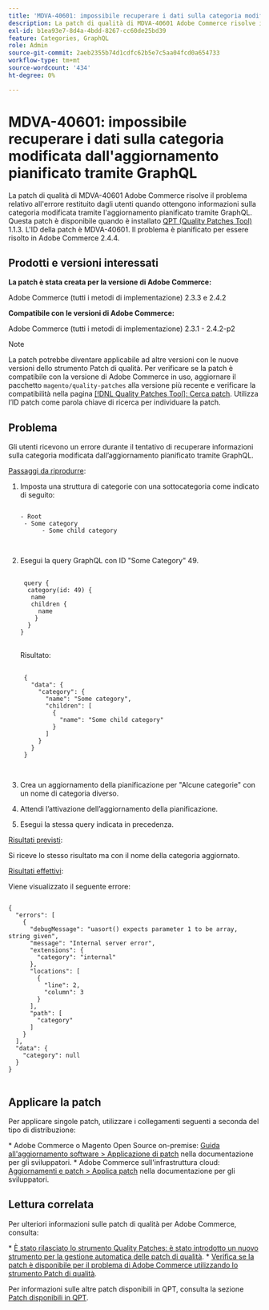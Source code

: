 ```yaml
---
title: 'MDVA-40601: impossibile recuperare i dati sulla categoria modificata dall''aggiornamento pianificato tramite GraphQL'
description: La patch di qualità di MDVA-40601 Adobe Commerce risolve il problema relativo all'errore restituito dagli utenti quando ottengono informazioni sulla categoria modificata tramite l'aggiornamento pianificato tramite GraphQL. Questa patch è disponibile quando è installato [Quality Patches Tool (QPT)](https://experienceleague.adobe.com/it/docs/commerce-operations/upgrade-guide/patches/overview) 1.1.3. L'ID della patch è MDVA-40601. Il problema è pianificato per essere risolto in Adobe Commerce 2.4.4.
exl-id: b1ea93e7-8d4a-4bdd-8267-cc60de25bd39
feature: Categories, GraphQL
role: Admin
source-git-commit: 2aeb2355b74d1cdfc62b5e7c5aa04fcd0a654733
workflow-type: tm+mt
source-wordcount: '434'
ht-degree: 0%

---
```


# MDVA-40601: impossibile recuperare i dati sulla categoria modificata dall&#39;aggiornamento pianificato tramite GraphQL

La patch di qualità di MDVA-40601 Adobe Commerce risolve il problema relativo all&#39;errore restituito dagli utenti quando ottengono informazioni sulla categoria modificata tramite l&#39;aggiornamento pianificato tramite GraphQL. Questa patch è disponibile quando è installato [QPT (Quality Patches Tool)](https://experienceleague.adobe.com/it/docs/commerce-operations/upgrade-guide/patches/overview) 1.1.3. L&#39;ID della patch è MDVA-40601. Il problema è pianificato per essere risolto in Adobe Commerce 2.4.4.

## Prodotti e versioni interessati

**La patch è stata creata per la versione di Adobe Commerce:**

Adobe Commerce (tutti i metodi di implementazione) 2.3.3 e 2.4.2

**Compatibile con le versioni di Adobe Commerce:**

Adobe Commerce (tutti i metodi di implementazione) 2.3.1 - 2.4.2-p2

>[!NOTE]
>
>La patch potrebbe diventare applicabile ad altre versioni con le nuove versioni dello strumento Patch di qualità. Per verificare se la patch è compatibile con la versione di Adobe Commerce in uso, aggiornare il pacchetto `magento/quality-patches` alla versione più recente e verificare la compatibilità nella pagina [[!DNL Quality Patches Tool]: Cerca patch](https://experienceleague.adobe.com/tools/commerce-quality-patches/index.html?lang=it). Utilizza l’ID patch come parola chiave di ricerca per individuare la patch.

## Problema

Gli utenti ricevono un errore durante il tentativo di recuperare informazioni sulla categoria modificata dall’aggiornamento pianificato tramite GraphQL.

<u>Passaggi da riprodurre</u>:

1. Imposta una struttura di categorie con una sottocategoria come indicato di seguito:

   <pre>
   <code class="language-graphql">
   - Root
    - Some category
         - Some child category

   </code>
   </pre>

1. Esegui la query GraphQL con ID &quot;Some Category&quot; 49.

   <pre>
    <code class="language-graphql">
    query &lbrace;
     category(id: 49) &lbrace;
      name
      children &lbrace;
        name
       &rbrace;
     &rbrace;
   &rbrace;
   </code>
   </pre>

   Risultato:

   <pre>
    <code class="language-graphql">
    &lbrace;
      "data": &lbrace;
        "category": &lbrace;
          "name": "Some category",
          "children": &lbrack;
            &lbrace;
              "name": "Some child category"
            &rbrace;
          &rbrack;
        &rbrace;
      &rbrace;
    &rbrace;
    </code>
    </pre>

1. Crea un aggiornamento della pianificazione per &quot;Alcune categorie&quot; con un nome di categoria diverso.
1. Attendi l’attivazione dell’aggiornamento della pianificazione.
1. Esegui la stessa query indicata in precedenza.

<u>Risultati previsti</u>:

Si riceve lo stesso risultato ma con il nome della categoria aggiornato.

<u>Risultati effettivi</u>:

Viene visualizzato il seguente errore:

<pre>
<code class="language-graphql">
&lbrace;
  "errors": &lbrack;
    &lbrace;
      "debugMessage": "uasort() expects parameter 1 to be array, string given",
      "message": "Internal server error",
      "extensions": &lbrace;
        "category": "internal"
      &rbrace;,
      "locations": &lbrack;
        &lbrace;
          "line": 2,
          "column": 3
        &rbrace;
      &rbrack;,
      "path": &lbrack;
        "category"
      &rbrack;
    &rbrace;
  &rbrack;,
  "data": &lbrace;
    "category": null
  &rbrace;
&rbrace;
</code>
</pre>

## Applicare la patch

Per applicare singole patch, utilizzare i collegamenti seguenti a seconda del tipo di distribuzione:

&#x200B;* Adobe Commerce o Magento Open Source on-premise: [Guida all&#39;aggiornamento software > Applicazione di patch](https://experienceleague.adobe.com/it/docs/commerce-operations/tools/quality-patches-tool/usage) nella documentazione per gli sviluppatori.
&#x200B;* Adobe Commerce sull&#39;infrastruttura cloud: [Aggiornamenti e patch > Applica patch](https://experienceleague.adobe.com/it/docs/commerce-cloud-service/user-guide/develop/upgrade/apply-patches) nella documentazione per gli sviluppatori.

## Lettura correlata

Per ulteriori informazioni sulle patch di qualità per Adobe Commerce, consulta:

&#x200B;* [È stato rilasciato lo strumento Quality Patches: è stato introdotto un nuovo strumento per la gestione automatica delle patch di qualità](/help/announcements/adobe-commerce-announcements/magento-quality-patches-released-new-tool-to-self-serve-quality-patches.md).
&#x200B;* [Verifica se la patch è disponibile per il problema di Adobe Commerce utilizzando lo strumento Patch di qualità](/help/support-tools/patches-available-in-qpt-tool/check-patch-for-magento-issue-with-magento-quality-patches.md).

Per informazioni sulle altre patch disponibili in QPT, consulta la sezione [Patch disponibili in QPT](https://support.magento.com/hc/en-us/sections/360010506631-Patches-available-in-QPT-tool-).
